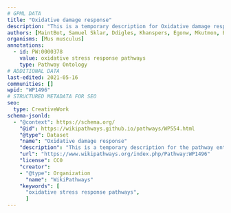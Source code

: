 ```yaml
---
# GPML DATA
title: "Oxidative damage response"
description: "This is a temporary description for Oxidative damage response"
authors: [MaintBot, Samuel Sklar, Ddigles, Khanspers, Egonw, Mkutmon, Eweitz]
organisms: [Mus musculus]
annotations:
  - id: PW:0000378
    value: oxidative stress response pathways
    type: Pathway Ontology
# ADDITIONAL DATA
last-edited: 2021-05-16
communities: []
wpid: "WP1496"
# STRUCTURED METADATA FOR SEO
seo:
  type: CreativeWork
schema-jsonld:
  - "@context": https://schema.org/
    "@id": https://wikipathways.github.io/pathways/WP554.html
    "@type": Dataset
    "name": "Oxidative damage response"
    "description": "This is a temporary description for the pathway entitled: Oxidative damage response"
    "url": "https://www.wikipathways.org/index.php/Pathway:WP1496"
    "license": CC0
    "creator":
    - "@type": Organization
      "name": "WikiPathways"
    "keywords": [
      "oxidative stress response pathways",
      ]
---
```

